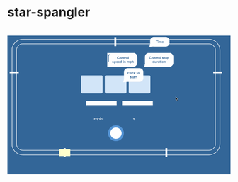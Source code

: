 # star-spangler

<img scr="https://raw.githubusercontent.com/YGYOOO/star-spangler/master/screenshots/2.gif" width="700">

<img src="https://raw.githubusercontent.com/YGYOOO/tramSimulation/master/screenshots/1.gif" width="700">
